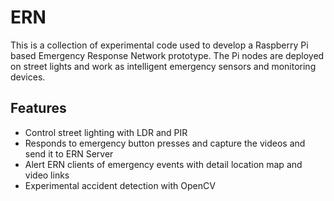# ERN
This is a collection of experimental code used to develop a Raspberry Pi based Emergency Response Network prototype. The Pi nodes are deployed on street lights and work as intelligent emergency sensors and monitoring devices. 

## Features
- Control street lighting with LDR and PIR
- Responds to emergency button presses and capture the videos and send it to ERN Server
- Alert ERN clients of emergency events with detail location map and video links
- Experimental accident detection with OpenCV
